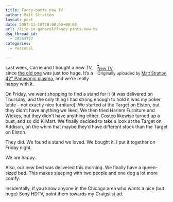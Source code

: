 ```yaml
---
title: Fancy-pants new TV
author: Matt Stratton
layout: post
date: 2007-11-18T18:00:00+00:00
url: /life-in-general/fancy-pants-new-tv
dsq_thread_id:
  - 28263727
categories:
  - Personal

---
```

<div style="float:right;margin-left:10px;margin-bottom:10px;">
  <a href="http://www.flickr.com/photos/mugsy/2044515959/" title="photo sharing"><img src="http://farm3.static.flickr.com/2293/2044515959_bbf781523c_m.jpg" alt="" style="border:solid 2px #000000;" /></a> <br /> <span style="font-size:.9em;margin-top:0;"> <a href="http://www.flickr.com/photos/mugsy/2044515959/">New TV</a> <br /> Originally uploaded by <a href="http://www.flickr.com/people/mugsy/">Matt Stratton</a>. </span>
</div>

Last week, Carrie and I bought a new TV, since [the old one][1] was just too huge. It&#8217;s a [42&#8243; Panasonic plasma][2], and we&#8217;re really happy with it.

On Friday, we went shopping to find a stand for it (it was delivered on Thursday, and the only thing I had strong enough to hold it was my poker table &#8211; not exactly nice furniture). We started at the Target on Elston, but they didn&#8217;t have anything we liked. We then tried Harlem Furniture and Wickes, but they didn&#8217;t have anything either. Costco likewise turned up a bust, and so did K-Mart. We finally decided to take a look at the Target on Addison, on the whim that maybe they&#8217;d have different stock than the Target on Elston.

They did. We found a stand we loved. We bought it. I put it together on Friday night.

We are happy.

Also, our new bed was delivered this morning. We finally have a queen-sized bed. This makes sleeping with two people and one dog a lot more comfy.

Incidentally, if you know anyone in the Chicago area who wants a nice (but huge) Sony HDTV, point them towards my Craigslist ad.

 [1]: http://mattstratton.livejournal.com/338263.html
 [2]: http://www2.panasonic.com/consumer-electronics/support/Televisions/Plasma-HDTVs/model.TH-42PZ700U